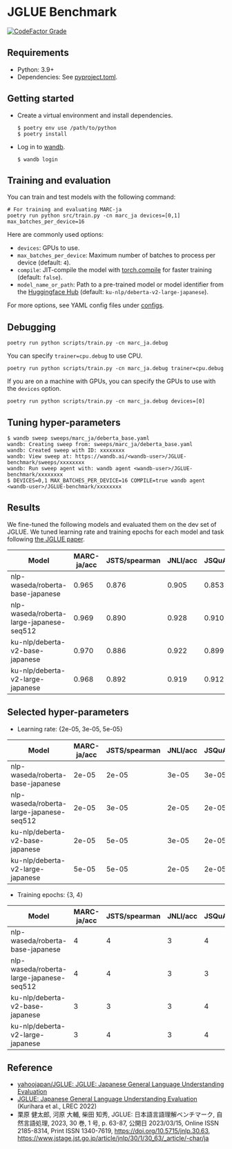# JGLUE Benchmark

[![CodeFactor Grade](https://img.shields.io/codefactor/grade/github/nobu-g/JGLUE-benchmark)](https://www.codefactor.io/repository/github/nobu-g/JGLUE-benchmark)

## Requirements

- Python: 3.9+
- Dependencies: See [pyproject.toml](./pyproject.toml).

## Getting started

- Create a virtual environment and install dependencies.
    ```shell
    $ poetry env use /path/to/python
    $ poetry install
    ```

- Log in to [wandb](https://wandb.ai/site).
    ```shell
    $ wandb login
    ```

## Training and evaluation

You can train and test models with the following command:

```shell
# For training and evaluating MARC-ja
poetry run python src/train.py -cn marc_ja devices=[0,1] max_batches_per_device=16
```

Here are commonly used options:
- `devices`: GPUs to use.
- `max_batches_per_device`: Maximum number of batches to process per device (default: `4`).
- `compile`: JIT-compile the model with [torch.compile](https://pytorch.org/tutorials/intermediate/torch_compile_tutorial.html) for faster training (default: `false`).
- `model_name_or_path`: Path to a pre-trained model or model identifier from the [Huggingface Hub](https://huggingface.co/models) (default: `ku-nlp/deberta-v2-large-japanese`).

For more options, see YAML config files under [configs](./configs).

<!--
If you only want to do evaluation after training, use the following command:

```shell
# For evaluating word segmenter
poetry run python scripts/test.py module=char checkpoint_path="/path/to/checkpoint" devices=[0]
```
-->
## Debugging

```shell
poetry run python scripts/train.py -cn marc_ja.debug
```

You can specify `trainer=cpu.debug` to use CPU.

```shell
poetry run python scripts/train.py -cn marc_ja.debug trainer=cpu.debug
```

If you are on a machine with GPUs, you can specify the GPUs to use with the `devices` option.

```shell
poetry run python scripts/train.py -cn marc_ja.debug devices=[0]
```

## Tuning hyper-parameters

```shell
$ wandb sweep sweeps/marc_ja/deberta_base.yaml
wandb: Creating sweep from: sweeps/marc_ja/deberta_base.yaml
wandb: Created sweep with ID: xxxxxxxx
wandb: View sweep at: https://wandb.ai/<wandb-user>/JGLUE-benchmark/sweeps/xxxxxxxx
wandb: Run sweep agent with: wandb agent <wandb-user>/JGLUE-benchmark/xxxxxxxx
$ DEVICES=0,1 MAX_BATCHES_PER_DEVICE=16 COMPILE=true wandb agent <wandb-user>/JGLUE-benchmark/xxxxxxxx
```

## Results

We fine-tuned the following models and evaluated them on the dev set of JGLUE.
We tuned learning rate and training epochs for each model and task following [the JGLUE paper](https://www.jstage.jst.go.jp/article/jnlp/30/1/30_63/_pdf/-char/ja).

| Model                                    |   MARC-ja/acc |   JSTS/spearman |   JNLI/acc |   JSQuAD/EM |   JSQuAD/F1 |   JComQA/acc |
|------------------------------------------|---------------|-----------------|------------|-------------|-------------|--------------|
| nlp-waseda/roberta-base-japanese         |         0.965 |           0.876 |      0.905 |       0.853 |       0.916 |        0.853 |
| nlp-waseda/roberta-large-japanese-seq512 |         0.969 |           0.890 |      0.928 |       0.910 |       0.955 |        0.900 |
| ku-nlp/deberta-v2-base-japanese          |         0.970 |           0.886 |      0.922 |       0.899 |       0.951 |        0.873 |
| ku-nlp/deberta-v2-large-japanese         |         0.968 |           0.892 |      0.919 |       0.912 |       0.959 |        0.890 |

## Selected hyper-parameters

- Learning rate: {2e-05, 3e-05, 5e-05}

| Model                                    |   MARC-ja/acc |   JSTS/spearman |   JNLI/acc |   JSQuAD/F1 |   JComQA/acc |
|------------------------------------------|---------------|-----------------|------------|-------------|--------------|
| nlp-waseda/roberta-base-japanese         |         2e-05 |           2e-05 |      3e-05 |       3e-05 |        5e-05 |
| nlp-waseda/roberta-large-japanese-seq512 |         2e-05 |           3e-05 |      2e-05 |       2e-05 |        3e-05 |
| ku-nlp/deberta-v2-base-japanese          |         2e-05 |           5e-05 |      3e-05 |       2e-05 |        5e-05 |
| ku-nlp/deberta-v2-large-japanese         |         5e-05 |           5e-05 |      2e-05 |       2e-05 |        3e-05 |

- Training epochs: {3, 4}

| Model                                    |   MARC-ja/acc |   JSTS/spearman |   JNLI/acc |   JSQuAD/F1 |   JComQA/acc |
|------------------------------------------|---------------|-----------------|------------|-------------|--------------|
| nlp-waseda/roberta-base-japanese         |             4 |               4 |          3 |           4 |            3 |
| nlp-waseda/roberta-large-japanese-seq512 |             4 |               4 |          3 |           3 |            3 |
| ku-nlp/deberta-v2-base-japanese          |             3 |               3 |          3 |           4 |            4 |
| ku-nlp/deberta-v2-large-japanese         |             3 |               4 |          3 |           4 |            3 |


## Reference

- [yahoojapan/JGLUE: JGLUE: Japanese General Language Understanding Evaluation](https://github.com/yahoojapan/JGLUE)
- [JGLUE: Japanese General Language Understanding Evaluation](https://aclanthology.org/2022.lrec-1.317) (Kurihara et al., LREC 2022)
- 栗原 健太郎, 河原 大輔, 柴田 知秀, JGLUE: 日本語言語理解ベンチマーク, 自然言語処理, 2023, 30 巻, 1 号, p. 63-87, 公開日 2023/03/15, Online ISSN 2185-8314, Print ISSN 1340-7619, https://doi.org/10.5715/jnlp.30.63, https://www.jstage.jst.go.jp/article/jnlp/30/1/30_63/_article/-char/ja
